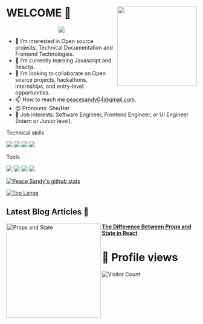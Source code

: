 # WELCOME 👋 <img align="right" img src="https://raw.githubusercontent.com/akshitagupta15june/akshitagupta15june/master/200w.webp" width="210px">
<p align="center">
    <img src="https://readme-typing-svg.herokuapp.com?size=30&duration=5001&color=FFA500&vCenter=true&center=true&width=460&lines=Hi+I'm+Peace+Sandy+!;" </p>
    
- 👀 I’m interested in Open source projects, Technical Documentation and Frontend Technologies.
- 🌱 I’m currently learning Javascript and Reactjs.
- 💞️ I’m looking to collaborate on Open source projects, hackathons, internships, and entry-level opportunities.
- 📫 How to reach me peacesandy04@gmail.com. 
- 😊 Pronouns: She/Her
- 🏢 Job interests: Software Engineer, Frontend Engineer, or UI Engineer (Intern or Junior level).



Technical skills

![](https://img.shields.io/badge/Code-React-informational?style=flat&logo=react&color=61DAFB)
![](https://img.shields.io/badge/Code-Javascript-informational?style=flat&logo=Javascript&color=F7DF1E)
![](https://img.shields.io/badge/Code-HTML5-informational?style=flat&logo=HTML5&color=E34F26)
![](https://img.shields.io/badge/Code-CSS3-informational?style=flat&logo=CSS3&color=336791)

Tools

![](https://img.shields.io/badge/Tools-Figma-informational?style=flat&logo=Figma&color=61DAFB)
![](https://img.shields.io/badge/Tools-Git-informational?style=flat&logo=Git&color=764ABC)
![](https://img.shields.io/badge/Tools-GitHub-informational?style=flat&logo=GitHub&color=61DAFB)
![](https://img.shields.io/badge/Tools-NPM-informational?style=flat&logo=NPM&color=61DAFB)


[![Peace Sandy's github stats](https://github-readme-stats.vercel.app/api?username=Peacesandy)](https://github.com/Peacesandy)

[![Top Langs](https://github-readme-stats.vercel.app/api/top-langs/?username=Peacesandy&layout=compact)](https://github.com/Peacesandy)
    
    
    
## Latest Blog Articles 📝
    
    
  <a href="https://peacesandy.hashnode.dev/the-difference-between-props-and-state-in-react" title="The Difference between Props and State in React">
 <img src="https://peacesandy.hashnode.dev/_next/image?url=https%3A%2F%2Fcdn.hashnode.com%2Fres%2Fhashnode%2Fimage%2Fupload%2Fv1665777018533%2FQz4A61oFz.jpg%3Fw%3D1600%26h%3D840%26fit%3Dcrop%26crop%3Dentropy%26auto%3Dcompress%2Cformat%26format%3Dwebp&w=1920&q=75" alt="Props and State" width="250px" align="left"/>
      </a>
        <a href="https://peacesandy.hashnode.dev/the-difference-between-props-and-state-in-react" title="React">
    <strong>The Difference Between Props and State in React</strong>
  </a>
      
    
    
 #  👀 Profile views
![Visitor Count](https://profile-counter.glitch.me/{Peacesandy}/count.svg) 

















<!---
Peacesandy/Peacesandy is a ✨ special ✨ repository because its `README.md` (this file) appears on your GitHub profile.
You can click the Preview link to take a look at your changes.
--->

